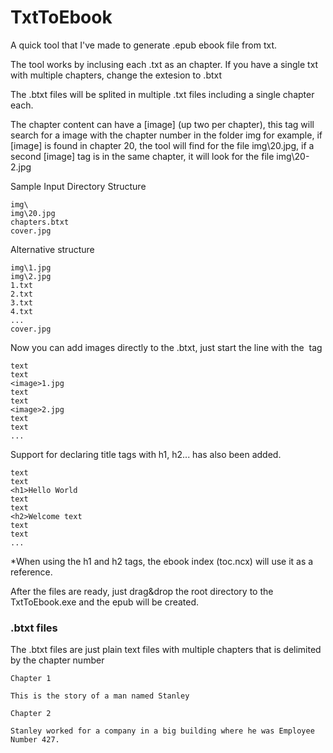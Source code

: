 # TxtToEbook

A quick tool that I've made to generate .epub ebook file from txt.

The tool works by inclusing each .txt as an chapter.
If you have a single txt with multiple chapters, change the extesion to .btxt

The .btxt files will be splited in multiple .txt files including a single chapter each.

The chapter content can have a [image] (up two per chapter), this tag will search for a image with the chapter number in the folder img for example, if [image] is found in chapter 20, the tool will find for the file img\20.jpg, if a second [image] tag is in the same chapter, it will look for the file img\20-2.jpg

Sample Input Directory Structure
```
img\
img\20.jpg
chapters.btxt
cover.jpg
```
Alternative structure
```
img\1.jpg
img\2.jpg
1.txt
2.txt
3.txt
4.txt
...
cover.jpg
```
Now you can add images directly to the .btxt, just start the line with the <image> tag
```
text
text
<image>1.jpg
text
text
<image>2.jpg
text
text
...
```

Support for declaring title tags with h1, h2... has also been added.
```
text
text
<h1>Hello World
text
text
<h2>Welcome text
text
text
...
```
*When using the h1 and h2 tags, the ebook index (toc.ncx) will use it as a reference.

After the files are ready, just drag&drop the root directory to the TxtToEbook.exe and the epub will be created.


### .btxt files
The .btxt files are just plain text files with multiple chapters that is delimited by the chapter number
```
Chapter 1

This is the story of a man named Stanley

Chapter 2

Stanley worked for a company in a big building where he was Employee Number 427.
```

